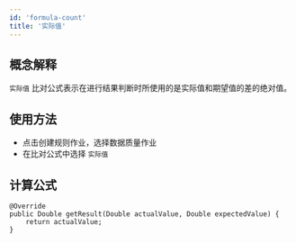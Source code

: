 ```yaml
---
id: 'formula-count'
title: '实际值'
---
```


## 概念解释
`实际值` 比对公式表示在进行结果判断时所使用的是实际值和期望值的差的绝对值。

## 使用方法
- 点击创建规则作业，选择数据质量作业
- 在比对公式中选择 `实际值` 

## 计算公式

```
@Override
public Double getResult(Double actualValue, Double expectedValue) {
    return actualValue;
}
```
